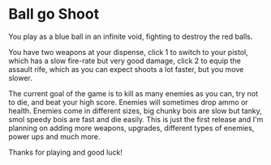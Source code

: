 # Ball go Shoot

   You play as a blue ball in an infinite void, fighting to destroy the red balls. 

   You have two weapons at your dispense, click 1 to switch to your pistol, which has a slow fire-rate but very good damage, click 2 to equip the assault rife, which as you can expect shoots a lot faster, but you move slower.   

  The current goal of the game is to kill as many enemies as you can, try not to die, and beat your high score. Enemies will sometimes drop ammo or health. Enemies come in different sizes, big chunky bois are slow but tanky, smol speedy bois are fast and die easily. This is just the first release and I'm planning on adding more weapons, upgrades, different types of enemies, power ups and much more.  
  
  Thanks for playing and good luck!
